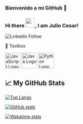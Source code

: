 ### Bienvenido a mi GitHub 👋
### Hi there <img src="https://raw.githubusercontent.com/MartinHeinz/MartinHeinz/master/wave.gif" width="30px">, I am Julio Cesar!
![Linkedin Follow](https://www.linkedin.com/in/julio-cesar-quispe-chavez-19977b192/)


🧰 Toolbox

<img src="https://cdn.worldvectorlogo.com/logos/javascript.svg" alt="JavaScript Logo" width="50" height="50"/> <img src="https://cdn.worldvectorlogo.com/logos/java-4.svg" alt="Java Logo" width="50" height="50"/> <img src="https://cdn.worldvectorlogo.com/logos/python-5.svg" alt="Python Logo" width="50" height="50"/> 

## &#x1f4c8; My GitHub Stats

[![Top Langs](https://github-readme-stats.vercel.app/api/top-langs/?username=JulioQuispe-Chavez17&layout=compact)](https://github.com/anuraghazra/github-readme-stats)

[![GitHub stats](https://github-readme-stats.vercel.app/api?username=JulioQuispe-Chavez17&theme=radical)](https://github.com/anuraghazra/github-readme-stats)

[![Wakatime stats](https://github-readme-stats.vercel.app/api/wakatime?username=JulioQuispe-Chavez17)](https://github.com/anuraghazra/github-readme-stats)
